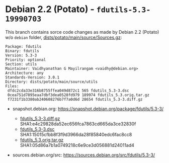 Debian 2.2 (Potato) - `fdutils-5.3-19990703`
============================================

This branch contains sorce code changes as made by Debian 2.2 (Potato) w/o `debian` folder,
[dists/potato/main/source/Sources.gz](http://debian.inet.de/debian-archive/debian/potato/slink/main/source/Sources.gz):

```
Package: fdutils
Binary: fdutils
Version: 5.3-3
Priority: optional
Section: utils
Maintainer: Vaidhyanathan G Mayilrangam <vaidhy@debian.org>
Architecture: any
Standards-Version: 3.0.1
Directory: dists/potato/main/source/utils
Files:
 dfdc2cda33e316b8755ffea049d872c1 565 fdutils_5.3-3.dsc
 0cea751d7895eaa7dbf3dea0528fd979 189974 fdutils_5.3.orig.tar.gz
 f7231f1b3380ab240608276b7f7a0d6d 28654 fdutils_5.3-3.diff.gz
```

* snapshot.debian.org: https://snapshot.debian.org/package/fdutils/5.3-3/

  * [fdutils_5.3-3.diff.gz](https://snapshot.debian.org/archive/debian-archive/20090802T004153Z/debian/pool/main/f/fdutils/fdutils_5.3-3.diff.gz)
    SHA1:e4c29828da52ec656fca7863cd665da3ce32830f
  * [fdutils_5.3-3.dsc](https://snapshot.debian.org/archive/debian-archive/20090802T004153Z/debian/pool/main/f/fdutils/fdutils_5.3-3.dsc)
    SHA1:15015cfbb8f3f9d3966da28f85840edc6fac8cc8
  * [fdutils_5.3.orig.tar.gz](https://snapshot.debian.org/archive/debian-archive/20090802T004153Z/debian/pool/main/f/fdutils/fdutils_5.3.orig.tar.gz)
    SHA1:05d86a7b1a0749218c6e9ce3d056881d24011ad4

* sources.debian.org/src: https://sources.debian.org/src/fdutils/5.3-3/
